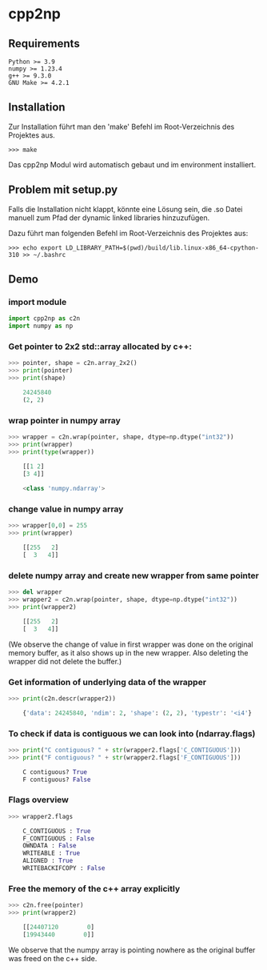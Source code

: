 # cpp2np

## Requirements
    Python >= 3.9
    numpy >= 1.23.4
    g++ >= 9.3.0
    GNU Make >= 4.2.1

## Installation

Zur Installation führt man den 'make' Befehl im Root-Verzeichnis des Projektes aus.

    >>> make

Das cpp2np Modul wird automatisch gebaut und im environment installiert.
    
## Problem mit setup.py

Falls die Installation nicht klappt, könnte eine Lösung sein, die .so Datei manuell zum Pfad
der dynamic linked libraries hinzuzufügen.

Dazu führt man folgenden Befehl im Root-Verzeichnis des Projektes aus:

    >>> echo export LD_LIBRARY_PATH=$(pwd)/build/lib.linux-x86_64-cpython-310 >> ~/.bashrc

## Demo

### import module

```python
import cpp2np as c2n
import numpy as np
```

### Get pointer to 2x2 std::array allocated by c++:

```python
>>> pointer, shape = c2n.array_2x2()
>>> print(pointer)
>>> print(shape)

    24245840
    (2, 2)
```

### wrap pointer in numpy array

```python
>>> wrapper = c2n.wrap(pointer, shape, dtype=np.dtype("int32"))
>>> print(wrapper)
>>> print(type(wrapper))

    [[1 2]
    [3 4]]
    
    <class 'numpy.ndarray'>
```

### change value in numpy array

```python
>>> wrapper[0,0] = 255
>>> print(wrapper)

    [[255   2]
    [  3   4]]
```

### delete numpy array and create new wrapper from same pointer

```python
>>> del wrapper
>>> wrapper2 = c2n.wrap(pointer, shape, dtype=np.dtype("int32"))
>>> print(wrapper2)

    [[255   2]
    [  3   4]]
```

(We observe the change of value in first wrapper was done on the original memory buffer,
as it also shows up in the new wrapper. Also deleting the wrapper did not delete the buffer.)


### Get information of underlying data of the wrapper

```python
>>> print(c2n.descr(wrapper2))

    {'data': 24245840, 'ndim': 2, 'shape': (2, 2), 'typestr': '<i4'}
```

### To check if data is contiguous we can look into (ndarray.flags)

```python
>>> print("C contiguous? " + str(wrapper2.flags['C_CONTIGUOUS']))
>>> print("F contiguous? " + str(wrapper2.flags['F_CONTIGUOUS']))

    C contiguous? True
    F contiguous? False
```    
    
### Flags overview

```python
>>> wrapper2.flags

    C_CONTIGUOUS : True
    F_CONTIGUOUS : False
    OWNDATA : False
    WRITEABLE : True
    ALIGNED : True
    WRITEBACKIFCOPY : False
```

### Free the memory of the c++ array explicitly

```python
>>> c2n.free(pointer)
>>> print(wrapper2)

    [[24407120        0]
    [19943440        0]]
```

We observe that the numpy array is pointing nowhere as the original buffer was freed on the c++ side.